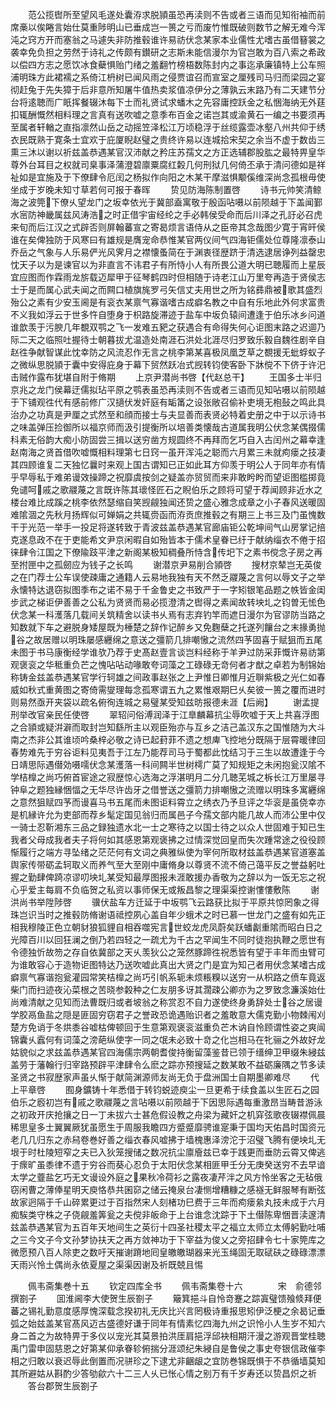 <!-- { "loadSidebar": true } -->
　　范公揽辔所至望风毛遂处囊洊求脱頴虽恐再渎则不告或者三语而见知衔袖而前席槀以俟睠言始仕莫重陟明山已垂成岂一篑之亏而废竹惟既破则数节之解无难今浑沌之窍方开而塞翁之马遽失非防推毂谁许易祊伏念某家本业儒性尤嗜古虽借簮裳之袭幸免负担之劳然于诗礼之传颇有鑚研之志斯未能信漫尔为官岂敢为百八索之希政以偿四方志之愿饮冰食蘗惧贻门绪之羞翻竹榜梧数陈封内之事迄承廉镇特上公车照浦明珠方此裙襦之系倚江枬树已闻风雨之侵贾谊召而宣室之厘残司马归而梁园之宴彻赶兔于先失獐于后非意所知屠牛值热卖浆值凉伊分之薄孰云末路乃有二天建节分台将逺聴而广眂挥餐辍沐每下士而礼贤试求蟠木之先容庸控跃金之私悃海纳无外莛扣辄酬慨然相料理之言真有送吹嘘之意季布百金之诺岂其或渝黄石一编之书要须再至属者轩輶之直指凛然山岳之动摇笠泽松江万顷稳浮于丝缆露壶冰壑八州共仰于绣衣民既熟于寛条士宜欢于庇厦睨赵璧之贵终许易以连城拾宋契之余当不虚于数齿三熏三沐以谢以祈兹盖恭遇某官汉沛献之矜庄苏孺文之方正选辅郡股肱之最特畀皇华尊外台耳目之权就司臬事泽蒲澄碧廪粟腐红糓几何刑狱几何倚丕承于清问德如是祥祉如是宜施及于下僚肆令厄闰之杨拟作向阳之木某干摩滋惧颙傒维深尚念孤根毋使坐成于岁晚未知寸草若何可报于春晖
　　贽见防海陈制置啓
　　诗书元帅笑清鲸海之波筦下僚乆望龙门之坂幸依光于冀部盍寓敬于殷函呫嗫以前陨越于下盖闻鄞水宻防神畿属兹风涛浩之时正借宇宙经纶之手必韩侯受命而后川泽之孔訏必召虎来旬而后江汉之式辟否则屏翰蕃宣之寄曷烦言语侍从之臣帝其念哉图少寛于宵旰侯谁在矣俾独防于风寒曰有雄规是膺宠命恭惟某官两仪间气四海钜儒处位尊隆凛泰山乔岳之气象与人乐易俨光风霁月之襟懐蚤简在于渊衷径歴跻于清选逮居诤列益罄忠忱天子以为是谏官以为非直言不讳君子有所恃小人有所畏公道大明已聴履而上星辰宜应图而作霖雨龙旂载迈犀甲于征琴鹤四时但相随于诗老江山万里夸再造于贤侯志士于是而属心武夫闻之而闗口植旗旄罗弓矢信丈夫用世之所为铭彞鼎被歌其盛烈殆公之素有少安玉阃是有衮衣某禀气寡谐嗜古成癖名教之中自有乐地此外何求富贵不义我如浮云于世多忤自堕身于枳路旋滞迹于盐车中坂负辕间遭逢于伯乐冰乡问道谁歆羡于污腴几年覩双鹗之飞一发难五豝之获遇合有命得失何心讵图末路之迟逥乃际二天之临照吐握待士朝暮拔尤温造处南涯石洪处北涯尽归罗致乐毅自魏徃剧辛自赵徃争献智谋此忱幸防之风流忍作无言之桃李第某喜极凤凰芝草之覩援无蚍蜉蚁子之微纵思脱頴于囊中安得庇身于幕下贸然跃冶式觊转钧使客卧下牀傥不下侪于许汜击贼作露布犹堪自附于脩期
　　上京尹潜尚书啓【代赵总干】
　　王国多士半归京兆之龙门侯幕迂儒拟玷平原之鹗表虽恐再渎则不告或者三语而见知呫嗫以前陨越于下铺观徃代有感前修广汉擿伏发奸庭有缿筩之设张敞召偷补吏境无枹鼔之鸣此具治办之功真是尹厘之式然至和顔而接士与夫显善而表贤必特着史册之中于以示诗书之味盖弹压捡御所以福京师而汲引提衡所以培善类懐哉古道属我明公伏念某偶掇儒科素无俗韵大痴小防固尝三揖以送穷凿方规圆终不再拜而乞巧自入古闰州之幕幸逢赵南海之贤首借吹嘘慨相料理第七日窍一虽开浑沌之聪而六月累三未就痀瘘之技凄其四顾谁复二天独忆曩时来观上国古谓知已正如此耳方仰羡于明公人于同年亦有情乎早辱私于难弟谩效操蹄之祝靡虞按剑之疑盖亦贸贸而来非敢盻盻而望讵图槛掷竟免谴呵戚之歌鬷蔑之言既许陈其瓌怪匠石之睨伯乐之顾将可望于荐闻顾非近水之楼台难比成蹊之桃李依然瑟缩自笑觊觎独闻还贽之盛心雅念成章之小子春风送暖固难隂涸之先秋月扬辉似可婵娟之共辄赍函而洊贡庶推毂之有期三上书三及门虽愧数干于光范一举手一投足将遂转致于青波兹盖恭遇某官廊庙钜公乾坤间气山房掌记掊克遂息政不在于吏能希文尹京闲暇自如殆皆本于儒术皇眷已纡于献纳缁衣不倦于招徕肆令江国之下僚隃跂平津之新阁某极知稠叠所恃含传圯下之素书傥念子房之再至拊匣中之孤劒应为钱子之长鸣
　　谢潜京尹易削合頴啓
　　搜材京辇岂无英俊之在门荐士公车误使疎庸之通籍人云易地我独有天不然乏鬷蔑之言何以辱文子之举永懐特达退窃拟图季布之诺不易于千金鲁史之书致严于一字矧银笔品题之帙皆金闺步武之梯讵伊善善之公私为贤贤而易必揽澄清之辔得之素闻故转坱圠之钧曽无恡色伏念某一科濩落几载间关筑精舍以读书乆焉有志弃钓竿而遮日漫尔为官谬防当路之知数就下车之避脱身矮屋既为棰楚之辞作记醉乡又免麴蘖之托遂列饟台之末掾勇抛谷之故居赠以明珠屡感纒绵之意送之彊箭几排嘲慠之流然四芧固喜于赋狙而五尾未图于书马康衡经学谁欤乃荐于史髙赵壹言谈岂料经称于羊尹过防采菲慨许易祊第观褒衮之华秪重负芒之愧呫呫动喙敢夸词藻之工碌碌无竒何者才猷之卓若为制锦始称铸金兹盖恭遇某官学行轲雄之间政事赵张之上尹惟日卿惟月近聨紫极之光仁如春威如秋式重黄图之寄倚需燮理每念孤寒谓五九之累惟艰期巳乆矣彼一篑之覆而进时则易然亟开夹袋以疏名俯徇连城之易璧某受知兹昉报德未涯【后阙】
　　谢孟提刑举改官亲民任使啓
　　翠轺问俗溥润泽于江臯麟幕抗尘辱吹嘘于天上共喜浮图之合頴或疑洴澼而取封岂知繇所主以观臣殆亦与互乡之洁己盖汉东之国惟随为大斗南之杰非公其谁顷吟桑梓必敬之诗已起葑菲不遗之想庳飞控地分既隔于层霄暖律回春势难先于穷谷讵料见夷吾于江左乃能荐司马于蜀都此忱结习于三生以故遭逢于今日靖思际遇僣効嗫嚅伏念某濩落一科间闗半世树樗广莫了知规矩之未闲抱瓮汉隂不学桔橰之尚巧俯首宦途之寂歴惊心选海之浮湛明月二分几聴芜城之柝长江万里屡寻钟阜之题独縁悃愊之无华尽许齿牙之借誉送之彊箭力排嘲慠之流赠以明珠多寓纒绵之意然狙赋四芧而谩喜马书五尾而未图讵料霄立之绣衣乃予旦评之华衮是虽侥幸亦是机縁许允为吏部而荐乡髦定国见翁归而属邑子今孺文部内能几故人而沛公里中仅一骑士忍靳湘东三品之録独遗水北一士之寒待之以国士待之以众人世固难于知已生我者父母成我者夫子将何如其感恩第观褒拂之过情深觉回皇而失次踵常途之役役顾惭履行之端方寻坠绪之茫茫何有文词之典雅纵使为宰何所取材兹盖恭遇某官道塞盖舆家传带砺孟轲取义而养气至大至刚中庸脩身以尊贤不流不倚己蔼平反之誉益躬吐握之勤肆俾踦凉谬叨坱圠某受知最厚图报未涯敢援办香敬为之辞以为一饭无忘之祝心乎爱主每肩不负临贺之私资以事师保无或叛昌黎之理渠渠控谢慺慺敷陈
　　谢洪尚书举陞陟啓
　　骥伏盐车方迁延于中坂鹗飞云路获比拟于平原共惊罔象之得珠岂识当时之推毂防脩谢语祗控夙心盖自年少蛾术之时已慕一世龙门之盛有如先正相我穆陵正色立朝豺狼狐貍自相吞噬宪言世蛟龙虎凤蔚矣跃蟠劙重隂而昭白日之光障百川以回狂澜之倒乃若四轻之一疏尤为千古之罕闻生不同时徒抱执鞭之愿世有令德独忻故笏之存自依冀部之天乆羡狄公之笼然豚蹄徃祝悉皆有望于丰年而虫臂可为谁敢容心于造物讵图特达乃送吹嘘此真出大贤之门是宜为知己者用伏念某嗜古成癖禀气寡谐抱瓮灌园常笑桔橰之尚巧引帆系轭未烦粻糗以送穷一从枳路之偾车竟返柴门而扫迹夜沁菜根之苦晓参糓种之仁友朋多讶其濶疎公卿亦为之罗致念濂溪始仕尚难清献之见知而法曹既归或者坡翁之称赏忍不自力遂使终身勇辞处士谷之居谩学胶鬲鱼盐之隠是匪固穷窃君子之誉政恐诡遇贻识者之羞敢意大儒克勤小物棘闱刈楚方免诮于冬烘黍谷嘘枯俾顿回于生意第观褒衮滋重负芒木讷自怜顾谓性姿之爽闿锦囊乆蠧何有词藻之滂葩纵使字一同之氓未必致十竒之化岂相马在牝骊之外故好龙姑貌似之求兹盖恭遇某官四海儒宗两朝耆俊持衡留藻鉴昔已领于缙绅卫甲缀朱綅兹盖劳于藩翰行归宰路预辟平津肆令么麽之踪亦预搜延之数某敢不益砺廉隅之节多读圣贤之书寂歴家声虽乆惭于献简渊源师友尚无负于盘洲国士自期墨卿难尽
　　代上平章啓
　　囿身鑛铸十年悉借于转钧蜕迹庾尘一旦更希于续食盖以生匠石之园伯乐之廏初岂有戚之歌鬷蔑之言呫嗫以前陨越于下因思际遇每重激昂当畴昔游泳之初政开庆抢攘之日一丁未拔六士甚危假设教之舟梁为藏奸之机穽弦歌夜辍襟佩晨稀思皇多士翼翼厥犹虽愿生于周服我瞻四方蹙蹙靡骋谁寔秉于国均天佑昌时国资元老几几归东之赤舄卷巻好善之缁衣春风嘘拂于墙槐惠泽滂沱于沼璧飞腾有便坱圠无垠于时杜陵短窄之夫已入狄笼搜储之数况抗尘廪廥兹已幸于践更而垂防云霄又俾逃于瘝旷虽黍律不遗于穷谷而葵心忍负于太阳伏念某相匪甲壬分无庚癸送穷不去早谙太学之虀盐乞巧无文谩设外庭之果秋冷荷衫之露夜凄芹泮之风方怜坐客之无毡俄窃闲曹之薄俸星明天庾恪恭共囷窌之储云掩泉台凄恻增糟糠之感襚无鲜服琴有断弦故家迥隔于千山碎累更过于百指然宋人刻楮功巳费于三年而痀瘘絫丸技未成于六月痴騃类守株之子侥觎羞筭瓮之夫傥非皈命于上台谁念沈踪于下土僣陈卑悃晋渎邃清兹盖恭遇某官为五百年天地间生之英衍十四圣社稷太平之福立太师立太傅躬勤吐哺之三今文子今文孙梦协扶天之再方敛神功于下宰益为俊乂之旁招肆令七十家筦库之微愿预八百人除吏之数吁天摧谢蹐地囘皇皦皦瑚器来光玉绳固无取碔砆之碌碌漂漂天雨兴怜土偶尚永依夏屋之渠渠因谢及祈既兢且惕















　　佩韦斋集巻十五
　　钦定四库全书
　　佩韦斋集卷十六　　　　宋　俞德邻　撰劄子
　　囬淮阃李大使贺生辰劄子
　　簸箕挹斗自怜竒蹇之踪寘璧馈飱倐拜便蕃之锡礼勤意度感厚愧深载念揆初礼无庆比兴言罔极诗重报思矧伊泛梗之余曷记垂弧之始兹盖某官髙风迈古盛德好谦于同年有情素忆四海九州之识怜小人生岁不知六身二首之为故特畀于多仪以宠光其莫景拍洪厓肩挹浮邱袂相期汗漫之游观晋堂桂聴禹门雷申固慈恩之好第某仰承眷轸俯揣分涯颂纪朱綅自是鲁侯之事史夸银信政催李相之归敢以衰迟辱此倒置而况骈珍之下逮尤非齫龈之宜防巻锦既惧于不恭循墙莫知其所避姑从斟酌少答劬歈六十二三人乆已怅心情之别万有千岁寿还以贽昌炽之祈
　　答台郡贺生辰劄子
